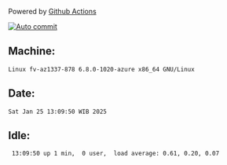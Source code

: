 Powered by [Github Actions](https://github.com/features/actions)

[![Auto commit](https://github.com/hiage/workstation/workflows/Auto%20commit/badge.svg)](https://github.com/hiage/workstation/actions?query=workflow%3A%22Auto+commit%22)

## Machine:
```
Linux fv-az1337-878 6.8.0-1020-azure x86_64 GNU/Linux
```
## Date:
```
Sat Jan 25 13:09:50 WIB 2025
```
## Idle:
```
 13:09:50 up 1 min,  0 user,  load average: 0.61, 0.20, 0.07
```
